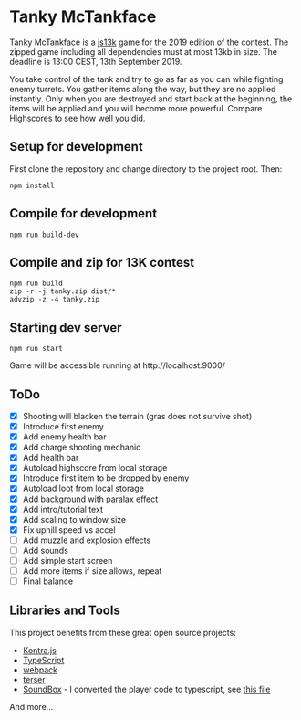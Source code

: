 # Tanky McTankface

Tanky McTankface is a [js13k](https://js13kgames.com/) game for the 2019 edition of the contest. The zipped game including all dependencies must at most 13kb in size.
The deadline is 13:00 CEST, 13th September 2019.

You take control of the tank and try to go as far as you can while fighting enemy turrets. You gather items along the way, but they are no applied instantly. Only when you are destroyed and start back at the beginning, the items will be applied and you will become more powerful. Compare Highscores to see how well you did.

## Setup for development

First clone the repository and change directory to the project root.
Then:
```
npm install
```

## Compile for development

```
npm run build-dev
```

## Compile and zip for 13K contest

```
npm run build
zip -r -j tanky.zip dist/*
advzip -z -4 tanky.zip
```

## Starting dev server

```
npm run start
```

Game will be accessible running at http://localhost:9000/

## ToDo

- [x] Shooting will blacken the terrain (gras does not survive shot)
- [x] Introduce first enemy
- [x] Add enemy health bar
- [x] Add charge shooting mechanic
- [x] Add health bar
- [x] Autoload highscore from local storage
- [x] Introduce first item to be dropped by enemy
- [x] Autoload loot from local storage
- [x] Add background with paralax effect
- [x] Add intro/tutorial text
- [x] Add scaling to window size
- [x] Fix uphill speed vs accel
- [ ] Add muzzle and explosion effects
- [ ] Add sounds
- [ ] Add simple start screen
- [ ] Add more items if size allows, repeat
- [ ] Final balance

## Libraries and Tools

This project benefits from these great open source projects:

* [Kontra.js](https://straker.github.io/kontra/)
* [TypeScript](https://www.typescriptlang.org/)
* [webpack](https://webpack.js.org/)
* [terser](https://terser.org/)
* [SoundBox](https://sb.bitsnbites.eu/) - I converted the player code to typescript, see [this file](src/soundbox/player.ts)

And more...